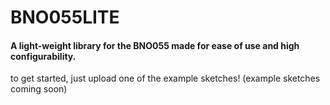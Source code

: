 # BNO055LITE
<h4>A light-weight library for the BNO055 made for ease of use and high configurability.</h4>
<p>to get started, just upload one of the example sketches! (example sketches coming soon)</p>
